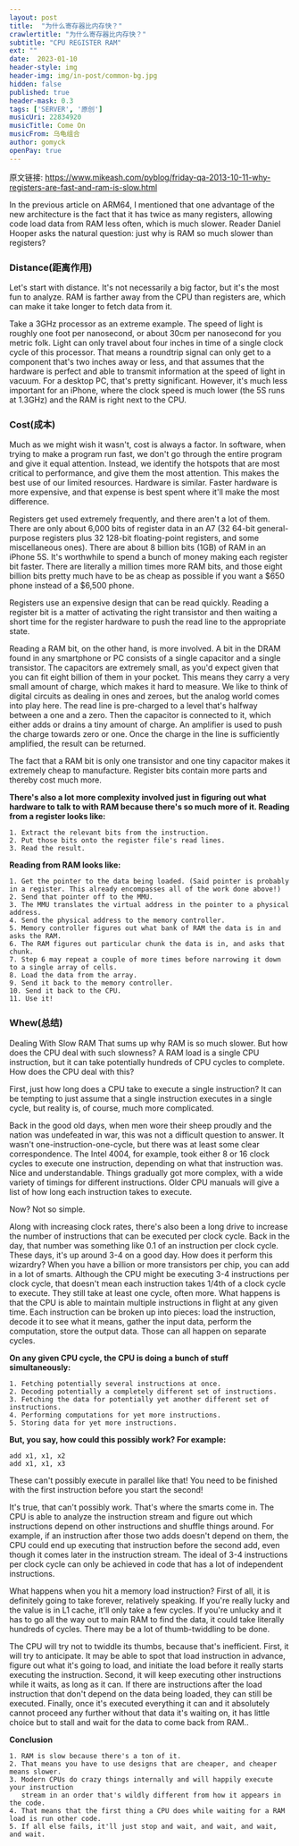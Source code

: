```yaml
---
layout: post
title:  "为什么寄存器比内存快？"
crawlertitle: "为什么寄存器比内存快？"
subtitle: "CPU REGISTER RAM"
ext: ""
date:  2023-01-10
header-style: img
header-img: img/in-post/common-bg.jpg
hidden: false
published: true
header-mask: 0.3
tags: ['SERVER', '原创']
musicUri: 22834920
musicTitle: Come On
musicFrom: 乌龟组合
author: gomyck
openPay: true
---
```


原文链接: https://www.mikeash.com/pyblog/friday-qa-2013-10-11-why-registers-are-fast-and-ram-is-slow.html

In the previous article on ARM64, I mentioned that one advantage of the new architecture is the fact that it has twice as many registers, allowing code load data from RAM less often, which is much slower. Reader Daniel Hooper asks the natural question: just why is RAM so much slower than registers?

### Distance(距离作用)

Let's start with distance. It's not necessarily a big factor, but it's the most fun to analyze. RAM is farther away from the CPU than registers are, which can make it take longer to fetch data from it.

Take a 3GHz processor as an extreme example. The speed of light is roughly one foot per nanosecond, or about 30cm per nanosecond for you metric folk. Light can only travel about four inches in time of a single clock cycle of this processor. That means a roundtrip signal can only get to a component that's two inches away or less, and that assumes that the hardware is perfect and able to transmit information at the speed of light in vacuum. For a desktop PC, that's pretty significant. However, it's much less important for an iPhone, where the clock speed is much lower (the 5S runs at 1.3GHz) and the RAM is right next to the CPU.

### Cost(成本)
Much as we might wish it wasn't, cost is always a factor. In software, when trying to make a program run fast, we don't go through the entire program and give it equal attention. Instead, we identify the hotspots that are most critical to performance, and give them the most attention. This makes the best use of our limited resources. Hardware is similar. Faster hardware is more expensive, and that expense is best spent where it'll make the most difference.

Registers get used extremely frequently, and there aren't a lot of them. There are only about 6,000 bits of register data in an A7 (32 64-bit general-purpose registers plus 32 128-bit floating-point registers, and some miscellaneous ones). There are about 8 billion bits (1GB) of RAM in an iPhone 5S. It's worthwhile to spend a bunch of money making each register bit faster. There are literally a million times more RAM bits, and those eight billion bits pretty much have to be as cheap as possible if you want a $650 phone instead of a $6,500 phone.

Registers use an expensive design that can be read quickly. Reading a register bit is a matter of activating the right transistor and then waiting a short time for the register hardware to push the read line to the appropriate state.

Reading a RAM bit, on the other hand, is more involved. A bit in the DRAM found in any smartphone or PC consists of a single capacitor and a single transistor. The capacitors are extremely small, as you'd expect given that you can fit eight billion of them in your pocket. This means they carry a very small amount of charge, which makes it hard to measure. We like to think of digital circuits as dealing in ones and zeroes, but the analog world comes into play here. The read line is pre-charged to a level that's halfway between a one and a zero. Then the capacitor is connected to it, which either adds or drains a tiny amount of charge. An amplifier is used to push the charge towards zero or one. Once the charge in the line is sufficiently amplified, the result can be returned.

The fact that a RAM bit is only one transistor and one tiny capacitor makes it extremely cheap to manufacture. Register bits contain more parts and thereby cost much more.

**There's also a lot more complexity involved just in figuring out what hardware to talk to with RAM because there's so much more of it. Reading from a register looks like:**

```text
1. Extract the relevant bits from the instruction.
2. Put those bits onto the register file's read lines.
3. Read the result.
```

**Reading from RAM looks like:**
```text
1. Get the pointer to the data being loaded. (Said pointer is probably in a register. This already encompasses all of the work done above!)
2. Send that pointer off to the MMU.
3. The MMU translates the virtual address in the pointer to a physical address.
4. Send the physical address to the memory controller.
5. Memory controller figures out what bank of RAM the data is in and asks the RAM.
6. The RAM figures out particular chunk the data is in, and asks that chunk.
7. Step 6 may repeat a couple of more times before narrowing it down to a single array of cells.
8. Load the data from the array.
9. Send it back to the memory controller.
10. Send it back to the CPU.
11. Use it!

```

### Whew(总结)

Dealing With Slow RAM
That sums up why RAM is so much slower. But how does the CPU deal with such slowness? A RAM load is a single CPU instruction, but it can take potentially hundreds of CPU cycles to complete. How does the CPU deal with this?

First, just how long does a CPU take to execute a single instruction? It can be tempting to just assume that a single instruction executes in a single cycle, but reality is, of course, much more complicated.

Back in the good old days, when men wore their sheep proudly and the nation was undefeated in war, this was not a difficult question to answer. It wasn't one-instruction-one-cycle, but there was at least some clear correspondence. The Intel 4004, for example, took either 8 or 16 clock cycles to execute one instruction, depending on what that instruction was. Nice and understandable. Things gradually got more complex, with a wide variety of timings for different instructions. Older CPU manuals will give a list of how long each instruction takes to execute.

Now? Not so simple.

Along with increasing clock rates, there's also been a long drive to increase the number of instructions that can be executed per clock cycle. Back in the day, that number was something like 0.1 of an instruction per clock cycle. These days, it's up around 3-4 on a good day. How does it perform this wizardry? When you have a billion or more transistors per chip, you can add in a lot of smarts. Although the CPU might be executing 3-4 instructions per clock cycle, that doesn't mean each instruction takes 1/4th of a clock cycle to execute. They still take at least one cycle, often more. What happens is that the CPU is able to maintain multiple instructions in flight at any given time. Each instruction can be broken up into pieces: load the instruction, decode it to see what it means, gather the input data, perform the computation, store the output data. Those can all happen on separate cycles.

**On any given CPU cycle, the CPU is doing a bunch of stuff simultaneously:**
```text
1. Fetching potentially several instructions at once.
2. Decoding potentially a completely different set of instructions.
3. Fetching the data for potentially yet another different set of instructions.
4. Performing computations for yet more instructions.
5. Storing data for yet more instructions.
```

**But, you say, how could this possibly work? For example:**
```text
add x1, x1, x2
add x1, x1, x3
```

These can't possibly execute in parallel like that! You need to be finished with the first instruction before you start the second!

It's true, that can't possibly work. That's where the smarts come in. The CPU is able to analyze the instruction stream and figure out which instructions depend on other instructions and shuffle things around. For example, if an instruction after those two adds doesn't depend on them, the CPU could end up executing that instruction before the second add, even though it comes later in the instruction stream. The ideal of 3-4 instructions per clock cycle can only be achieved in code that has a lot of independent instructions.

What happens when you hit a memory load instruction? First of all, it is definitely going to take forever, relatively speaking. If you're really lucky and the value is in L1 cache, it'll only take a few cycles. If you're unlucky and it has to go all the way out to main RAM to find the data, it could take literally hundreds of cycles. There may be a lot of thumb-twiddling to be done.

The CPU will try not to twiddle its thumbs, because that's inefficient. First, it will try to anticipate. It may be able to spot that load instruction in advance, figure out what it's going to load, and initiate the load before it really starts executing the instruction. Second, it will keep executing other instructions while it waits, as long as it can. If there are instructions after the load instruction that don't depend on the data being loaded, they can still be executed. Finally, once it's executed everything it can and it absolutely cannot proceed any further without that data it's waiting on, it has little choice but to stall and wait for the data to come back from RAM..

**Conclusion**
```text
1. RAM is slow because there's a ton of it.
2. That means you have to use designs that are cheaper, and cheaper means slower.
3. Modern CPUs do crazy things internally and will happily execute your instruction
   stream in an order that's wildly different from how it appears in the code.
4. That means that the first thing a CPU does while waiting for a RAM load is run other code.
5. If all else fails, it'll just stop and wait, and wait, and wait, and wait.
```


